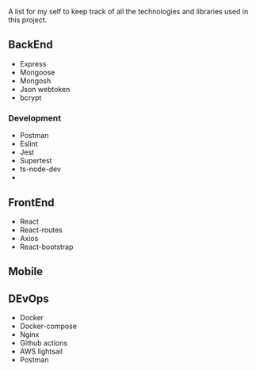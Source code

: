 A list for my self to keep track of all the technologies and libraries used in this project.

## BackEnd
- Express
- Mongoose
- Mongosh
- Json webtoken
- bcrypt

### Development
- Postman
- Eslint
- Jest
- Supertest
- ts-node-dev
- 

## FrontEnd
- React
- React-routes
- Axios
- React-bootstrap

## Mobile

## DEvOps
- Docker
- Docker-compose
- Nginx
- Github actions
- AWS lightsail
- Postman
